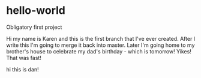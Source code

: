 hello-world
===========

Obligatory first project

Hi my name is Karen and this is the first branch that I've ever created. After I write this I'm going to merge it back into master. Later I'm going home to my brother's house to celebrate my dad's birthday - which is tomorrow! Yikes! That was fast!

hi this is dan!
